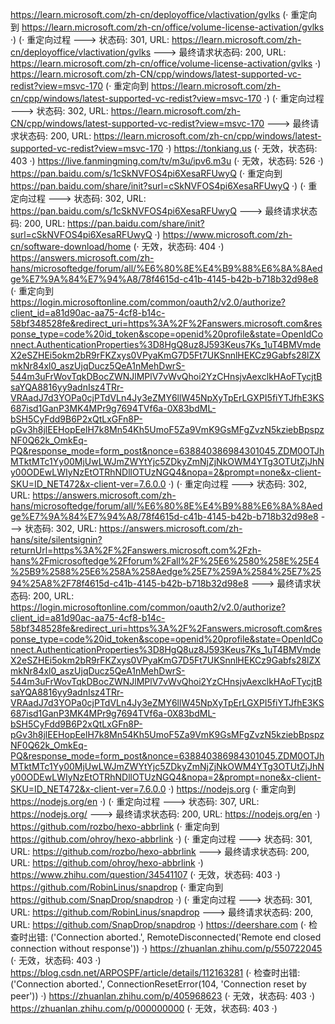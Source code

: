 https://learn.microsoft.com/zh-cn/deployoffice/vlactivation/gvlks (· 重定向到 https://learn.microsoft.com/zh-cn/office/volume-license-activation/gvlks ·)
(· 重定向过程 ---> 状态码: 301, URL: https://learn.microsoft.com/zh-cn/deployoffice/vlactivation/gvlks ---> 最终请求状态码: 200, URL: https://learn.microsoft.com/zh-cn/office/volume-license-activation/gvlks ·)
https://learn.microsoft.com/zh-CN/cpp/windows/latest-supported-vc-redist?view=msvc-170 (· 重定向到 https://learn.microsoft.com/zh-cn/cpp/windows/latest-supported-vc-redist?view=msvc-170 ·)
(· 重定向过程 ---> 状态码: 302, URL: https://learn.microsoft.com/zh-CN/cpp/windows/latest-supported-vc-redist?view=msvc-170 ---> 最终请求状态码: 200, URL: https://learn.microsoft.com/zh-cn/cpp/windows/latest-supported-vc-redist?view=msvc-170 ·)
https://tonkiang.us (· 无效，状态码: 403 ·)
https://live.fanmingming.com/tv/m3u/ipv6.m3u (· 无效，状态码: 526 ·)
https://pan.baidu.com/s/1cSkNVFOS4pi6XesaRFUwyQ (· 重定向到 https://pan.baidu.com/share/init?surl=cSkNVFOS4pi6XesaRFUwyQ ·)
(· 重定向过程 ---> 状态码: 302, URL: https://pan.baidu.com/s/1cSkNVFOS4pi6XesaRFUwyQ ---> 最终请求状态码: 200, URL: https://pan.baidu.com/share/init?surl=cSkNVFOS4pi6XesaRFUwyQ ·)
https://www.microsoft.com/zh-cn/software-download/home (· 无效，状态码: 404 ·)
https://answers.microsoft.com/zh-hans/microsoftedge/forum/all/%E6%80%8E%E4%B9%88%E6%8A%8Aedge%E7%9A%84%E7%94%A8/78f4615d-c41b-4145-b42b-b718b32d98e8 (· 重定向到 https://login.microsoftonline.com/common/oauth2/v2.0/authorize?client_id=a81d90ac-aa75-4cf8-b14c-58bf348528fe&redirect_uri=https%3A%2F%2Fanswers.microsoft.com&response_type=code%20id_token&scope=openid%20profile&state=OpenIdConnect.AuthenticationProperties%3D8HgQ8uz8J593Keus7Ks_1uT4BMVmdeX2eSZHEi5okm2bR9rFKZxys0VPyaKmG7D5Ft7UKSnnlHEKCz9Gabfs28lZXmkNr84xl0_aszUjqDucz5QeA1nMehDwrS-544m3uFrWovTqkDBocZWNJlMPlV7vWvQhoi2YzCHnsjvAexclkHAoFTycjtBsaYQA8816yy9adnIsz4TRr-VRAadJ7d3YOPa0cjPTdVLn4Jy3eZMY6llW45NpXyTpErLGXPI5fiYTJfhE3KS687isd1GanP3MK4MPr9g7694TVf6a-0X83bdML-bSH5CyFdd9B6P2xQtLxGFn8P-pGv3h8jlEEHopEelH7k8Mn54Kh5UmoF5Za9VmK9GsMFgZvzN5kziebBpspzNF0Q62k_OmkEq-PQ&response_mode=form_post&nonce=638840386984301045.ZDM0OTJhMTktMTc1Yy00MjUwLWJmZWYtYjc5ZDkyZmNjZjNkOWM4YTg3OTUtZjJhNy00ODEwLWIyNzEtOTRhNDllOTUzNGQ4&nopa=2&prompt=none&x-client-SKU=ID_NET472&x-client-ver=7.6.0.0 ·)
(· 重定向过程 ---> 状态码: 302, URL: https://answers.microsoft.com/zh-hans/microsoftedge/forum/all/%E6%80%8E%E4%B9%88%E6%8A%8Aedge%E7%9A%84%E7%94%A8/78f4615d-c41b-4145-b42b-b718b32d98e8 ---> 状态码: 302, URL: https://answers.microsoft.com/zh-hans/site/silentsignin?returnUrl=https%3A%2F%2Fanswers.microsoft.com%2Fzh-hans%2Fmicrosoftedge%2Fforum%2Fall%2F%25E6%2580%258E%25E4%25B9%2588%25E6%258A%258Aedge%25E7%259A%2584%25E7%2594%25A8%2F78f4615d-c41b-4145-b42b-b718b32d98e8 ---> 最终请求状态码: 200, URL: https://login.microsoftonline.com/common/oauth2/v2.0/authorize?client_id=a81d90ac-aa75-4cf8-b14c-58bf348528fe&redirect_uri=https%3A%2F%2Fanswers.microsoft.com&response_type=code%20id_token&scope=openid%20profile&state=OpenIdConnect.AuthenticationProperties%3D8HgQ8uz8J593Keus7Ks_1uT4BMVmdeX2eSZHEi5okm2bR9rFKZxys0VPyaKmG7D5Ft7UKSnnlHEKCz9Gabfs28lZXmkNr84xl0_aszUjqDucz5QeA1nMehDwrS-544m3uFrWovTqkDBocZWNJlMPlV7vWvQhoi2YzCHnsjvAexclkHAoFTycjtBsaYQA8816yy9adnIsz4TRr-VRAadJ7d3YOPa0cjPTdVLn4Jy3eZMY6llW45NpXyTpErLGXPI5fiYTJfhE3KS687isd1GanP3MK4MPr9g7694TVf6a-0X83bdML-bSH5CyFdd9B6P2xQtLxGFn8P-pGv3h8jlEEHopEelH7k8Mn54Kh5UmoF5Za9VmK9GsMFgZvzN5kziebBpspzNF0Q62k_OmkEq-PQ&response_mode=form_post&nonce=638840386984301045.ZDM0OTJhMTktMTc1Yy00MjUwLWJmZWYtYjc5ZDkyZmNjZjNkOWM4YTg3OTUtZjJhNy00ODEwLWIyNzEtOTRhNDllOTUzNGQ4&nopa=2&prompt=none&x-client-SKU=ID_NET472&x-client-ver=7.6.0.0 ·)
https://nodejs.org (· 重定向到 https://nodejs.org/en ·)
(· 重定向过程 ---> 状态码: 307, URL: https://nodejs.org/ ---> 最终请求状态码: 200, URL: https://nodejs.org/en ·)
https://github.com/rozbo/hexo-abbrlink (· 重定向到 https://github.com/ohroy/hexo-abbrlink ·)
(· 重定向过程 ---> 状态码: 301, URL: https://github.com/rozbo/hexo-abbrlink ---> 最终请求状态码: 200, URL: https://github.com/ohroy/hexo-abbrlink ·)
https://www.zhihu.com/question/34541107 (· 无效，状态码: 403 ·)
https://github.com/RobinLinus/snapdrop (· 重定向到 https://github.com/SnapDrop/snapdrop ·)
(· 重定向过程 ---> 状态码: 301, URL: https://github.com/RobinLinus/snapdrop ---> 最终请求状态码: 200, URL: https://github.com/SnapDrop/snapdrop ·)
https://deershare.com (· 检查时出错: ('Connection aborted.', RemoteDisconnected('Remote end closed connection without response')) ·)
https://zhuanlan.zhihu.com/p/550722045 (· 无效，状态码: 403 ·)
https://blog.csdn.net/ARPOSPF/article/details/112163281 (· 检查时出错: ('Connection aborted.', ConnectionResetError(104, 'Connection reset by peer')) ·)
https://zhuanlan.zhihu.com/p/405968623 (· 无效，状态码: 403 ·)
https://zhuanlan.zhihu.com/p/000000000 (· 无效，状态码: 403 ·)
